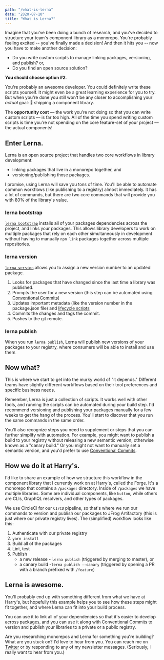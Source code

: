 ```yaml
---
path: "/what-is-lerna"
date: "2020-07-10"
title: "What is Lerna?"
---
```


Imagine that you've been doing a bunch of research, and you've decided to structure your team's component library as a monorepo. You're probably feeling excited -- you've finally made a decision! And then it hits you -- now you have to make another decision:

- Do you write custom scripts to manage linking packages, versioning, and publish? or,
- Do you find an open source solution?

**You should choose option #2.**

You're probably an awesome developer. You could definitely write these scripts yourself. It might even be a great learning experience for you to try. But when you're done you still won't be any closer to accomplishing your _actual_ goal: 🚢 shipping a component library.

The **opportunity cost** –– the work you're not doing so that you can write custom scripts –– is far too high. All of the time you spend writing custom scripts is time you're not spending on the core feature-set of your project –– the actual components!

## Enter Lerna.

Lerna is an open source project that handles two core workflows in library development:

- linking packages that live in a monorepo together, and
- versioning/publishing those packages.

I promise, using Lerna will save you tons of time. You'll be able to automate common workflows (like publishing to a registry) almost immediately. It has a lot of commands, but there are two core commands that will provide you with 80% of the library's value.

### lerna bootstrap

[`lerna bootstrap`](https://github.com/lerna/lerna/tree/master/commands/bootstrap#readme) installs all of your packages dependencies across the project, and links your packages. This allows library developers to work on multiple packages that rely on each other simultaneously in development without having to manually `npm link` packages together across multiple repositories.

### lerna version

[`lerna version`](https://github.com/lerna/lerna/tree/master/commands/version#readme) allows you to assign a new version number to an updated package.

1. Looks for packages that have changed since the last time a library was published.
2. Prompts the user for a new version (this step can be automated using [Conventional Commits](https://www.conventionalcommits.org/en/v1.0.0/))
3. Updates important metadata (like the version number in the package.json file) and [lifecycle scripts](https://github.com/lerna/lerna/tree/master/commands/version#lifecycle-scripts)
4. Commits the changes and tags the commit.
5. Pushes to the git remote.

### lerna publish

When you run [`lerna publish`](https://github.com/lerna/lerna/tree/master/commands/publish#readme), Lerna will publish new versions of your packages to your registry, where consumers will be able to install and use them.

## Now what?

This is where we start to get into the murky world of "it depends." Different teams have slightly different workflows based on their tool preferences and specific business needs.

Remember, Lerna is just a collection of scripts. It works well with other tools, and running the scripts can be automated during your build step. I'd recommend versioning and publishing your packages manually for a few weeks to get the hang of the process. You'll start to discover that you run the same commands in the same order.

You'll also recognize steps you need to supplement or steps that you can further simplify with automation. For example, you might want to publish a build to your registry without releasing a new semantic version, otherwise known as a "canary build." Or you might not want to manually set a semantic version, and you'd prefer to use [Conventional Commits](https://www.conventionalcommits.org/en/v1.0.0/).

## How we do it at Harry's.

I'd like to share an example of how we structure this workflow in the component library that I currently work on at Harry's, called the Forge. It's a monorepo that contains a `/packages` directory. Inside of `/packages` we have multiple libraries. Some are individual components, like `button`, while others are CLIs, GraphQL resolvers, and other types of packages.

We use CircleCI for our `CI/CD` pipeline, so that's where we run our commands to version and publish our packages to JFrog Artifactory (this is just where our private registry lives). The (simplified) workflow looks like this:

1. Authenticate with our private registry
2. `yarn install`
3. Build all of the packages
4. Lint, test
5. Publish
   - a new release - `lerna publish` (triggered by merging to master), or
   - a canary build -`lerna publish --canary` (triggered by opening a PR with a branch prefixed with `/feature`)

## Lerna is awesome.

You'll probably end up with something different from what we have at Harry's, but hopefully this example helps you to see how these steps might fit together, and where Lerna can fit into your build process.

You can use it to link all of your dependencies so that it's easier to develop across packages, and you can use it along with Conventional Commits to version and publish your libraries to a private or a public registry.

Are you researching monorepos and Lerna for something you're building? What are you stuck on? I'd love to hear from you. You can reach me on [Twitter](https://twitter.com/MCapoz) or by responding to any of my newsletter messages. (Seriously, I really want to hear from you.)

